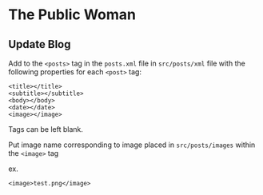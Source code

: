 # The Public Woman
## Update Blog
Add to the `<posts>` tag in the `posts.xml` file in `src/posts/xml` file with the following properties for each `<post>` tag: 
```
<title></title>
<subtitle></subtitle>
<body></body>
<date></date>
<image></image>
```
Tags can be left blank. 

Put image name corresponding to image placed in `src/posts/images` within the `<image>` tag

ex. 
```
<image>test.png</image>
```